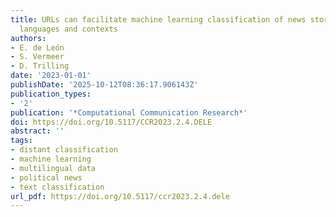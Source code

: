 ```yaml
---
title: URLs can facilitate machine learning classification of news stories across
  languages and contexts
authors:
- E. de León
- S. Vermeer
- D. Trilling
date: '2023-01-01'
publishDate: '2025-10-12T08:36:17.906143Z'
publication_types:
- '2'
publication: '*Computational Communication Research*'
doi: https://doi.org/10.5117/CCR2023.2.4.DELE
abstract: ''
tags:
- distant classification
- machine learning
- multilingual data
- political news
- text classification
url_pdf: https://doi.org/10.5117/ccr2023.2.4.dele
---
```

